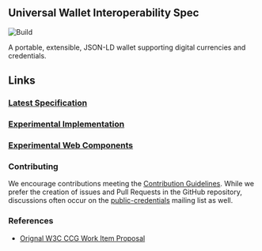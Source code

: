 ## Universal Wallet Interoperability Spec

![Build](https://github.com/w3c-ccg/universal-wallet-interop-spec/workflows/Build/badge.svg)

A portable, extensible, JSON-LD wallet supporting digital currencies and credentials.

## Links

### [Latest Specification](https://w3c-ccg.github.io/universal-wallet-interop-spec/)

### [Experimental Implementation](./packages/universal-wallet)

### [Experimental Web Components](https://material-did.com/?path=/story/components-universal-wallet-wallet--unlocked)

### Contributing

We encourage contributions meeting the [Contribution
Guidelines](CONTRIBUTING.md). While we prefer the creation of issues
and Pull Requests in the GitHub repository, discussions often occur
on the
[public-credentials](http://lists.w3.org/Archives/Public/public-credentials/)
mailing list as well.

### References

- [Orignal W3C CCG Work Item Proposal](https://lists.w3.org/Archives/Public/public-credentials/2020Jun/0158.html)
